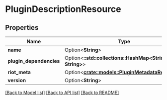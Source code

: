 # PluginDescriptionResource

## Properties

Name | Type | Description | Notes
------------ | ------------- | ------------- | -------------
**name** | Option<**String**> |  | [optional]
**plugin_dependencies** | Option<**::std::collections::HashMap<String, String>**> |  | [optional]
**riot_meta** | Option<[**crate::models::PluginMetadataResource**](PluginMetadataResource.md)> |  | [optional]
**version** | Option<**String**> |  | [optional]

[[Back to Model list]](../README.md#documentation-for-models) [[Back to API list]](../README.md#documentation-for-api-endpoints) [[Back to README]](../README.md)


